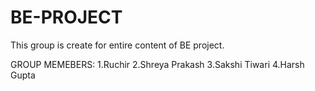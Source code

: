 # BE-PROJECT
This group is create for entire content of BE project.

GROUP MEMEBERS:
1.Ruchir 
2.Shreya Prakash
3.Sakshi Tiwari
4.Harsh Gupta
